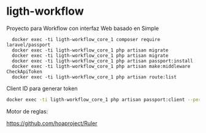 # ligth-workflow
Proyecto para Workflow con interfaz Web basado en Simple


```
  docker exec -ti ligth-workflow_core_1 composer require laravel/passport
  docker exec -ti ligth-workflow_core_1 php artisan migrate
  docker exec -ti ligth-workflow_core_1 php artisan migrate
  docker exec -ti ligth-workflow_core_1 php artisan passport:install
  docker exec -ti ligth-workflow_core_1 php artisan make:middleware CheckApiToken
  docker exec -ti ligth-workflow_core_1 php artisan route:list
```

Client ID para generar token

```bash
docker exec -ti ligth-workflow_core_1 php artisan passport:client --personal
```

Motor de reglas:

https://github.com/hoaproject/Ruler
